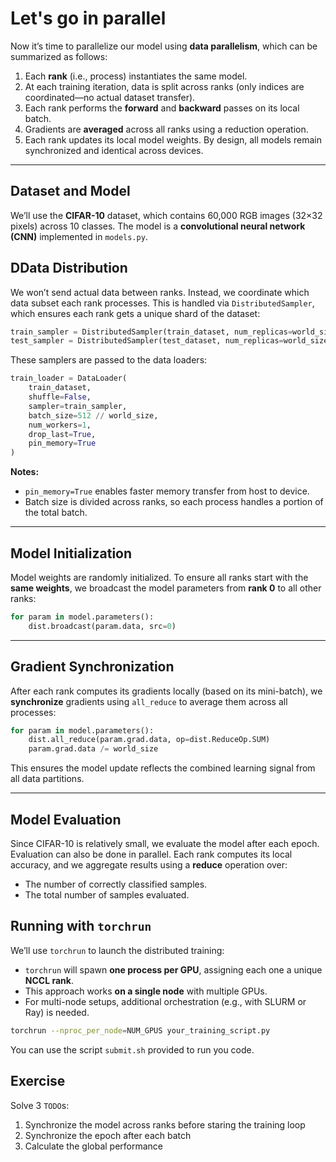 #  Let's go in parallel

Now it’s time to parallelize our model using **data parallelism**, which can be summarized as follows:

1. Each **rank** (i.e., process) instantiates the same model.
2. At each training iteration, data is split across ranks (only indices are coordinated—no actual dataset transfer).
3. Each rank performs the **forward** and **backward** passes on its local batch.
4. Gradients are **averaged** across all ranks using a reduction operation.
5. Each rank updates its local model weights. By design, all models remain synchronized and identical across devices.

---

## Dataset and Model

We’ll use the **CIFAR-10** dataset, which contains 60,000 RGB images (32×32 pixels) across 10 classes. The model is a **convolutional neural network (CNN)** implemented in `models.py`.



## DData Distribution

We won’t send actual data between ranks. Instead, we coordinate which data subset each rank processes. This is handled via `DistributedSampler`, which ensures each rank gets a unique shard of the dataset:

```python
train_sampler = DistributedSampler(train_dataset, num_replicas=world_size, rank=rank)
test_sampler = DistributedSampler(test_dataset, num_replicas=world_size, rank=rank)
```

These samplers are passed to the data loaders:

```python
train_loader = DataLoader(
    train_dataset,
    shuffle=False,
    sampler=train_sampler,
    batch_size=512 // world_size,
    num_workers=1,
    drop_last=True,
    pin_memory=True
)
```

**Notes:**

* `pin_memory=True` enables faster memory transfer from host to device.
* Batch size is divided across ranks, so each process handles a portion of the total batch.

---

##  Model Initialization

Model weights are randomly initialized. To ensure all ranks start with the **same weights**, we broadcast the model parameters from **rank 0** to all other ranks:

```python
for param in model.parameters():
    dist.broadcast(param.data, src=0)
```

---

##  Gradient Synchronization

After each rank computes its gradients locally (based on its mini-batch), we **synchronize** gradients using `all_reduce` to average them across all processes:

```python
for param in model.parameters():
    dist.all_reduce(param.grad.data, op=dist.ReduceOp.SUM)
    param.grad.data /= world_size
```

This ensures the model update reflects the combined learning signal from all data partitions.

---

##  Model Evaluation

Since CIFAR-10 is relatively small, we evaluate the model after each epoch. Evaluation can also be done in parallel. Each rank computes its local accuracy, and we aggregate results using a **reduce** operation over:

* The number of correctly classified samples.
* The total number of samples evaluated.

##  Running with `torchrun`

We’ll use `torchrun` to launch the distributed training:

* `torchrun` will spawn **one process per GPU**, assigning each one a unique **NCCL rank**.
* This approach works **on a single node** with multiple GPUs.
* For multi-node setups, additional orchestration (e.g., with SLURM or Ray) is needed.

```bash
torchrun --nproc_per_node=NUM_GPUS your_training_script.py
```

You can use the script `submit.sh` provided to run you code. 

## Exercise

Solve 3 `TODO`s:
1. Synchronize the model across ranks before staring the training loop
2. Synchronize the epoch after each batch
3. Calculate the global performance
